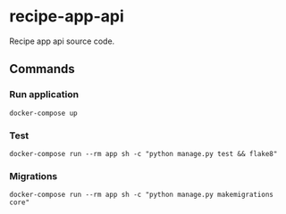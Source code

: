 # recipe-app-api
Recipe app api source code.

## Commands
### Run application
```shell
docker-compose up
```

### Test
```
docker-compose run --rm app sh -c "python manage.py test && flake8"
```

### Migrations
```
docker-compose run --rm app sh -c "python manage.py makemigrations core"
```